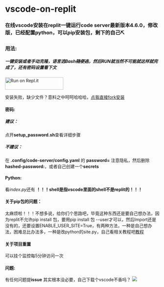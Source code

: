 # vscode-on-replit

### 在线vscode安装在replit一键运行code server最新版本4.6.0，修改版，已经配置python，可以pip安装包，剩下的自己⛏

### 用法:

##### 一键安装或者手动克隆，语言选Bash~~随便选~~，然后RUN就当然不可能就这样就完成了，还有密码设置看下文

<a href="https://repl.it/github/hllqk/vscode-on-replit" rel="nofollow">
  <img alt="Run on Repl.it" src="https://camo.githubusercontent.com/5b5316dd014ebbf028c608ff43c6530250b667bea92cdcf87ab231ce583437cc/68747470733a2f2f7265706c2e69742f62616467652f6769746875622f616c6973742d6f72672f616c6973742d7265706c6974" style="height: 40px; width: 190px; max-width: 100%;">
</a>

安装失败，缺少文件？意料之中呵呵哈哈哈，[点我直接fork安装](https://replit.com/@hllqk/vscode?v=1)

#### 密码:

##### 建议：

点开**setup_password.sh**查看详细步骤

##### 不建议：

在 **.config/code-server/config.yaml** 的 **password=** 注意隐私，然后删除**hashed-password:**，或者自己创建一个**secrets**

#### Python:

看*index.py*还有 **！！！shell是指vscode里面的shell不是replit的！！！**

#### 关于pip包的问题：

太麻烦啦！！！不想多说，给你们个思路吧，毕竟这种东西还是要自己想办法，因为replit不允许pip install 包，要用pip install 包 --user才可以，然后Import还是没有的，还要设置ENABLE_USER_SITE=True，有两种方法，一种是自己想办法，困难总比办法多，一种是改python的site.py，自己看相关教程吧[教程](https://www.cnblogs.com/xibanqiu/p/13353978.html#:~:text=pip%E7%9A%84%E4%BF%AE%E6%94%B9%E9%BB%98%E8%AE%A4%E7%9A%84%E8%B7%AF%E5%BE%84%201%20bug%20%E8%AF%B4%E6%98%8E%20%E5%A6%82%E4%B8%8A%E5%9B%BE%E3%80%82%20%E5%BC%80%E5%A7%8Bpip%20location%20%3A%E4%BC%9A%E5%9C%A8,%E4%BF%AE%E6%94%B9%20PIP%20%E9%BB%98%E8%AE%A4%E5%AE%89%E8%A3%85%E4%BD%8D%E7%BD%AE%20%E9%97%AE%E9%A2%98%20%E4%B8%8A%E9%9D%A2%E5%9C%A8%E5%AE%89%E8%A3%85%E6%97%B6%EF%BC%8C%E9%80%89%E6%8B%A9%E4%BA%86%E5%AE%89%E8%A3%85pip%EF%BC%88%20%E6%B3%A8%E6%84%8F%EF%BC%9A%E4%BB%8E3.4%E7%89%88%E6%9C%AC%E4%B9%8B%E5%90%8E%EF%BC%8Cpip%E6%89%8D%E5%BC%80%E5%A7%8B%E4%B8%BA%E9%BB%98%E8%AE%A4%E7%BB%84%E4%BB%B6%EF%BC%8C%E4%B9%8B%E5%89%8D%E7%9A%84%E7%89%88%E6%9C%AC%E6%98%AF%E6%B2%A1%E6%9C%89%E7%9A%84%20%EF%BC%89%E3%80%82%20)

#### 关于项目重置

可以挂个监控每5分钟访问一次

#### 问题:

有任何问题提**issue**
其实根本没必要，自己下载个vscode不香吗？
![](https://cloud.shuia.tk/Qexo/2022/8/5a1bd6aaebee957a456a74992820bdb3.png)
